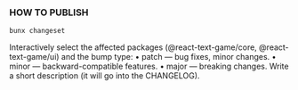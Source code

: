 ### HOW TO PUBLISH

```shell
bunx changeset
```

Interactively select the affected packages (@react-text-game/core, @react-text-game/ui) and the bump type:
• patch — bug fixes, minor changes.
• minor — backward-compatible features.
• major — breaking changes.
Write a short description (it will go into the CHANGELOG).
